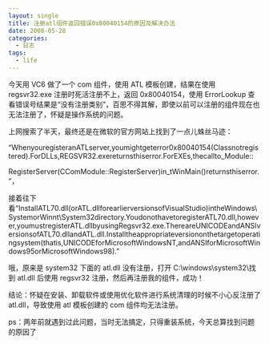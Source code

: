 ```yaml
---
layout: single
title: 注册atl组件返回错误0x80040154的原因及解决办法
date: 2008-05-28
categories:
  - 日志
tags:
  - life
---
```


今天用 VC6 做了一个 com 组件，使用 ATL 模板创建，结果在使用 regsvr32.exe 注册时死活注册不上，返回 0x80040154，使用 ErrorLookup 查看错误号结果是“没有注册类别”，百思不得其解，即使以前可以注册的组件现在也无法注册了，怀疑是操作系统的问题。

上网搜索了半天，最终还是在微软的官方网站上找到了一点儿蛛丝马迹：

“WhenyouregisteranATLserver,youmightgeterror0x80040154(Classnotregistered).ForDLLs,REGSVR32.exereturnsthiserror.ForEXEs,thecallto_Module&#58;&#58;

RegisterServer(CComModule&#58;&#58;RegisterServer)in_tWinMain()returnsthiserror.”，

接着往下看“InstallATL70.dll(orATL.dllforearlierversionsofVisualStudio)intheWindows\\SystemorWinnt\\System32directory.YoudonothavetoregisterATL70.dll,however,youmustregisterATL.dllbyusingRegsvr32.exe.ThereareUNICODEandANSIversionsofATL70.dllandATL.dll.Installtheappropriateversiononthetargetoperatingsystem(thatis,UNICODEforMicrosoftWindowsNT,andANSIforMicrosoftWindows95orMicrosoftWindows98).”

哦，原来是 system32 下面的 atl.dll 没有注册，打开 C&#58;\\windows\\system32\\找到 atl.dll 后使用 regsvr32 注册，然后再注册我的组件，成功！

结论：怀疑在安装、卸载软件或使用优化软件进行系统清理的时候不小心反注册了 atl.dll，导致使用 atl 模板创建的 com 组件均无法注册。

ps：两年前就遇到过此问题，当时无法搞定，只得重装系统，今天总算找到问题的原因了

